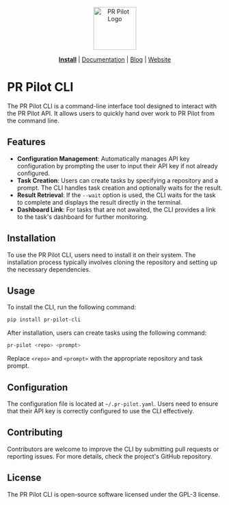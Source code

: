<div align="center">
<img src="https://avatars.githubusercontent.com/ml/17635?s=140&v=" width="100" alt="PR Pilot Logo">
</div>

<p align="center">
  <a href="https://github.com/apps/pr-pilot-ai/installations/new"><b>Install</b></a> |
  <a href="https://docs.pr-pilot.ai">Documentation</a> | 
  <a href="https://www.pr-pilot.ai/blog">Blog</a> | 
  <a href="https://www.pr-pilot.ai">Website</a>
</p>

# PR Pilot CLI

The PR Pilot CLI is a command-line interface tool designed to interact with the PR Pilot API. 
It allows users to quickly hand over work to PR Pilot from the command line.

## Features
- **Configuration Management**: Automatically manages API key configuration by prompting the user to input their API key if not already configured.
- **Task Creation**: Users can create tasks by specifying a repository and a prompt. The CLI handles task creation and optionally waits for the result.
- **Result Retrieval**: If the `--wait` option is used, the CLI waits for the task to complete and displays the result directly in the terminal.
- **Dashboard Link**: For tasks that are not awaited, the CLI provides a link to the task's dashboard for further monitoring.

## Installation
To use the PR Pilot CLI, users need to install it on their system. The installation process typically involves cloning the repository and setting up the necessary dependencies.

## Usage
To install the CLI, run the following command:

```bash
pip install pr-pilot-cli
```

After installation, users can create tasks using the following command:

```bash
pr-pilot <repo> <prompt>
```

Replace `<repo>` and `<prompt>` with the appropriate repository and task prompt.

## Configuration
The configuration file is located at `~/.pr-pilot.yaml`. Users need to ensure that their API key is correctly configured to use the CLI effectively.

## Contributing
Contributors are welcome to improve the CLI by submitting pull requests or reporting issues. For more details, check the project's GitHub repository.

## License
The PR Pilot CLI is open-source software licensed under the GPL-3 license.